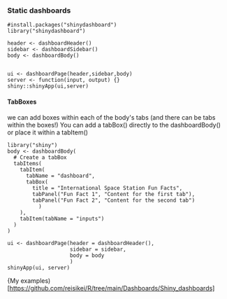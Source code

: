 ### Static dashboards

```{r example 1}
#install.packages("shinydashboard")
library("shinydashboard")
        
header <- dashboardHeader()
sidebar <- dashboardSidebar()
body <- dashboardBody()


ui <- dashboardPage(header,sidebar,body)
server <- function(input, output) {}
shiny::shinyApp(ui,server)

```

#### TabBoxes

we can add boxes within each of the body's tabs (and there can be tabs within the boxes!) You can add a tabBox() directly to the dashboardBody() or place it within a tabItem()


```{r example 2}
library("shiny")
body <- dashboardBody(
  # Create a tabBox
  tabItems(
    tabItem(
      tabName = "dashboard",
      tabBox(
        title = "International Space Station Fun Facts",
        tabPanel("Fun Fact 1", "Content for the first tab"),
        tabPanel("Fun Fact 2", "Content for the second tab")
          )
    ),
    tabItem(tabName = "inputs")
  )
)

ui <- dashboardPage(header = dashboardHeader(),
                    sidebar = sidebar,
                    body = body
                    )
shinyApp(ui, server)
```


{My examples)[https://github.com/reisikei/R/tree/main/Dashboards/Shiny_dashboards]


